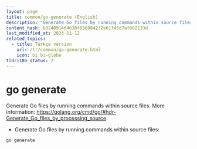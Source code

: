 ```yaml
---
layout: page
title: common/go-generate (English)
description: "Generate Go files by running commands within source files."
content_hash: b324091464638f836984232e61f45d7af662133d
last_modified_at: 2023-11-12
related_topics:
  - title: Türkçe version
    url: /tr/common/go-generate.html
    icon: bi bi-globe
tldri18n_status: 2
---
```

# go generate

Generate Go files by running commands within source files.
More information: <https://golang.org/cmd/go/#hdr-Generate_Go_files_by_processing_source>.

- Generate Go files by running commands within source files:

`go generate`
